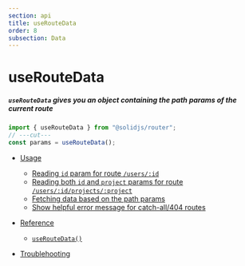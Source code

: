 ```yaml
---
section: api
title: useRouteData
order: 8
subsection: Data
---
```


# useRouteData

##### `useRouteData` gives you an object containing the path params of the current route

<div class="text-xl">

```ts twoslash
import { useRouteData } from "@solidjs/router";
// ---cut---
const params = useRouteData();
```

</div>

- [Usage](#usage)

  - [Reading `id` param for route `/users/:id`](#accessing-id-param-for-route-users-id)
  - [Reading both `id` and `project` params for route `/users/:id/projects/:project`](#accessing-id-param-for-route-users-id)
  - [Fetching data based on the path params](#example)
  - [Show helpful error message for catch-all/404 routes](#example)

- [Reference](#reference)

  - [`useRouteData()`](#hello-world)

- [Troublehooting](#troublehooting)
